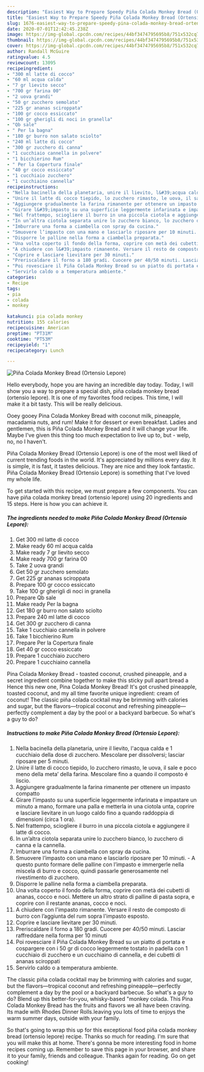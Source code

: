 ```yaml
---
description: "Easiest Way to Prepare Speedy Piña Colada Monkey Bread (Ortensio Lepore)"
title: "Easiest Way to Prepare Speedy Piña Colada Monkey Bread (Ortensio Lepore)"
slug: 1676-easiest-way-to-prepare-speedy-pina-colada-monkey-bread-ortensio-lepore
date: 2020-07-01T12:42:45.238Z
image: https://img-global.cpcdn.com/recipes/44bf3474795695b8/751x532cq70/pina-colada-monkey-bread-ortensio-lepore-recipe-main-photo.jpg
thumbnail: https://img-global.cpcdn.com/recipes/44bf3474795695b8/751x532cq70/pina-colada-monkey-bread-ortensio-lepore-recipe-main-photo.jpg
cover: https://img-global.cpcdn.com/recipes/44bf3474795695b8/751x532cq70/pina-colada-monkey-bread-ortensio-lepore-recipe-main-photo.jpg
author: Randall McGuire
ratingvalue: 4.5
reviewcount: 13095
recipeingredient:
- "300 ml latte di cocco"
- "60 ml acqua calda"
- "7 gr lievito secco"
- "700 gr farina 00"
- "2 uova grandi"
- "50 gr zucchero semolato"
- "225 gr ananas sciroppata"
- "100 gr cocco essiccato"
- "100 gr gherigli di noci in granella"
- "Qb sale"
- " Per la bagna"
- "180 gr burro non salato sciolto"
- "240 ml latte di cocco"
- "300 gr zucchero di canna"
- "1 cucchiaio cannella in polvere"
- "1 bicchierino Rum"
- " Per la Copertura finale"
- "40 gr cocco essiccato"
- "1 cucchiaio zucchero"
- "1 cucchiaino cannella"
recipeinstructions:
- "Nella bacinella della planetaria, unire il lievito, l&#39;acqua calda e 1 cucchiaio della dose di zucchero. Mescolare per dissolversi; lasciar riposare per 5 minuti."
- "Unire il latte di cocco tiepido, lo zucchero rimasto, le uova, il sale e poco meno della meta’ della farina. Mescolare fino a quando il composto é liscio."
- "Aggiungere gradualmente la farina rimanente per ottenere un impasto compatto"
- "Girare l&#39;impasto su una superficie leggermente infarinata e impastare un minuto a mano, formare una palla e metterla in una ciotola unta, coprire e lasciare lievitare in un luogo caldo fino a quando raddoppia di dimensioni (circa 1 ora)."
- "Nel frattempo, sciogliere il burro in una piccola ciotola e aggiungere il latte di cocco."
- "In un’altra ciotola separata unire lo zucchero bianco, lo zucchero di canna e la cannella."
- "Imburrare una forma a ciambella con spray da cucina."
- "Smuovere l’impasto con una mano e lasciarlo riposare per 10 minuti.  A questo punto formare delle palline con l’impasto e immergerle nella miscela di burro e cocco, quindi passarle generosamente nel rivestimento di zucchero."
- "Disporre le palline nella forma a ciambella preparata."
- "Una volta coperto il fondo della forma, coprire con metà dei cubetti di ananas, cocco e noci. Mettere un altro strato di palline di pasta sopra, e coprire con il restante ananas, cocco e noci."
- "A chiudere con l&#39;impasto rimanente. Versare il resto de composto di burro con l’aggiunta del rum sopra l&#39;impasto esposto."
- "Coprire e lasciare lievitare per 30 minuti."
- "Preriscaldare il forno a 180 gradi. Cuocere per 40/50 minuti. Lasciar raffreddare nella forma per 10 minuti"
- "Poi rovesciare il Piña Colada Monkey Bread su un piatto di portata e cospargere con i 50 gr di cocco leggermente tostato in padella con 1 cucchiaio di zucchero e un cucchiaino di cannella, e dei cubetti di ananas sciroppati"
- "Servirlo caldo o a temperatura ambiente."
categories:
- Recipe
tags:
- pia
- colada
- monkey

katakunci: pia colada monkey 
nutrition: 155 calories
recipecuisine: American
preptime: "PT31M"
cooktime: "PT53M"
recipeyield: "1"
recipecategory: Lunch

---
```



![Piña Colada Monkey Bread (Ortensio Lepore)](https://img-global.cpcdn.com/recipes/44bf3474795695b8/751x532cq70/pina-colada-monkey-bread-ortensio-lepore-recipe-main-photo.jpg)

Hello everybody, hope you are having an incredible day today. Today, I will show you a way to prepare a special dish, piña colada monkey bread (ortensio lepore). It is one of my favorites food recipes. This time, I will make it a bit tasty. This will be really delicious.

Ooey gooey Pina Colada Monkey Bread with coconut milk, pineapple, macadamia nuts, and rum! Make it for dessert or even breakfast. Ladies and gentlemen, this is Piña Colada Monkey Bread and it will change your life. Maybe I&#39;ve given this thing too much expectation to live up to, but - welp, no, no I haven&#39;t.

Piña Colada Monkey Bread (Ortensio Lepore) is one of the most well liked of current trending foods in the world. It's appreciated by millions every day. It is simple, it is fast, it tastes delicious. They are nice and they look fantastic. Piña Colada Monkey Bread (Ortensio Lepore) is something that I've loved my whole life.


To get started with this recipe, we must prepare a few components. You can have piña colada monkey bread (ortensio lepore) using 20 ingredients and 15 steps. Here is how you can achieve it.

<!--inarticleads1-->

##### The ingredients needed to make Piña Colada Monkey Bread (Ortensio Lepore):

1. Get 300 ml latte di cocco
1. Make ready 60 ml acqua calda
1. Make ready 7 gr lievito secco
1. Make ready 700 gr farina 00
1. Take 2 uova grandi
1. Get 50 gr zucchero semolato
1. Get 225 gr ananas sciroppata
1. Prepare 100 gr cocco essiccato
1. Take 100 gr gherigli di noci in granella
1. Prepare Qb sale
1. Make ready  Per la bagna
1. Get 180 gr burro non salato sciolto
1. Prepare 240 ml latte di cocco
1. Get 300 gr zucchero di canna
1. Take 1 cucchiaio cannella in polvere
1. Take 1 bicchierino Rum
1. Prepare  Per la Copertura finale
1. Get 40 gr cocco essiccato
1. Prepare 1 cucchiaio zucchero
1. Prepare 1 cucchiaino cannella


Pina Colada Monkey Bread - toasted coconut, crushed pineapple, and a secret ingredient combine together to make this sticky pull apart bread a Hence this new one, Pina Colada Monkey Bread! It&#39;s got crushed pineapple, toasted coconut, and my all time favorite unique ingredient: cream of coconut! The classic piña colada cocktail may be brimming with calories and sugar, but the flavors—tropical coconut and refreshing pineapple—perfectly complement a day by the pool or a backyard barbecue. So what&#39;s a guy to do? 

<!--inarticleads2-->

##### Instructions to make Piña Colada Monkey Bread (Ortensio Lepore):

1. Nella bacinella della planetaria, unire il lievito, l&#39;acqua calda e 1 cucchiaio della dose di zucchero. Mescolare per dissolversi; lasciar riposare per 5 minuti.
1. Unire il latte di cocco tiepido, lo zucchero rimasto, le uova, il sale e poco meno della meta’ della farina. Mescolare fino a quando il composto é liscio.
1. Aggiungere gradualmente la farina rimanente per ottenere un impasto compatto
1. Girare l&#39;impasto su una superficie leggermente infarinata e impastare un minuto a mano, formare una palla e metterla in una ciotola unta, coprire e lasciare lievitare in un luogo caldo fino a quando raddoppia di dimensioni (circa 1 ora).
1. Nel frattempo, sciogliere il burro in una piccola ciotola e aggiungere il latte di cocco.
1. In un’altra ciotola separata unire lo zucchero bianco, lo zucchero di canna e la cannella.
1. Imburrare una forma a ciambella con spray da cucina.
1. Smuovere l’impasto con una mano e lasciarlo riposare per 10 minuti.  - A questo punto formare delle palline con l’impasto e immergerle nella miscela di burro e cocco, quindi passarle generosamente nel rivestimento di zucchero.
1. Disporre le palline nella forma a ciambella preparata.
1. Una volta coperto il fondo della forma, coprire con metà dei cubetti di ananas, cocco e noci. Mettere un altro strato di palline di pasta sopra, e coprire con il restante ananas, cocco e noci.
1. A chiudere con l&#39;impasto rimanente. Versare il resto de composto di burro con l’aggiunta del rum sopra l&#39;impasto esposto.
1. Coprire e lasciare lievitare per 30 minuti.
1. Preriscaldare il forno a 180 gradi. Cuocere per 40/50 minuti. Lasciar raffreddare nella forma per 10 minuti
1. Poi rovesciare il Piña Colada Monkey Bread su un piatto di portata e cospargere con i 50 gr di cocco leggermente tostato in padella con 1 cucchiaio di zucchero e un cucchiaino di cannella, e dei cubetti di ananas sciroppati
1. Servirlo caldo o a temperatura ambiente.


The classic piña colada cocktail may be brimming with calories and sugar, but the flavors—tropical coconut and refreshing pineapple—perfectly complement a day by the pool or a backyard barbecue. So what&#39;s a guy to do? Blend up this better-for-you, whisky-based &#34;monkey colada. This Pina Colada Monkey Bread has the fruits and flavors we all have been craving. Its made with Rhodes Dinner Rolls.leaving you lots of time to enjoys the warm summer days, outside with your family. 

So that's going to wrap this up for this exceptional food piña colada monkey bread (ortensio lepore) recipe. Thanks so much for reading. I'm sure that you will make this at home. There's gonna be more interesting food in home recipes coming up. Remember to save this page in your browser, and share it to your family, friends and colleague. Thanks again for reading. Go on get cooking!
